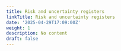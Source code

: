 ```yaml
---
title: Risk and uncertainty registers
linkTitle: Risk and uncertainty registers
date: '2025-04-29T17:09:00Z'
weight: 1
description: No content
draft: false
---
```



